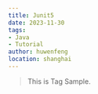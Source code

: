 ```yaml
---
title: Junit5
date: 2023-11-30
tags:
- Java
- Tutorial
author: huwenfeng
location: shanghai
---
```


> This is Tag Sample.